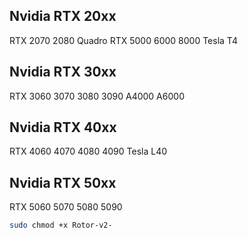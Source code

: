 ## Nvidia RTX 20xx

RTX 2070   2080   Quadro RTX 5000   6000   8000   Tesla T4

## Nvidia RTX 30xx

RTX 3060   3070   3080   3090   A4000   A6000

## Nvidia RTX 40xx

RTX   4060   4070   4080   4090   Tesla L40

## Nvidia RTX 50xx

RTX 5060   5070   5080   5090

```sh
sudo chmod +x Rotor-v2-
```







